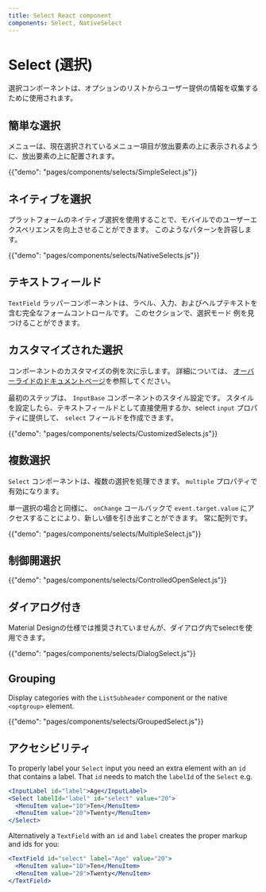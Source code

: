 ```yaml
---
title: Select React component
components: Select, NativeSelect
---
```


# Select (選択)

<p class="description">選択コンポーネントは、オプションのリストからユーザー提供の情報を収集するために使用されます。</p>

## 簡単な選択

メニューは、現在選択されているメニュー項目が放出要素の上に表示されるように、放出要素の上に配置されます。

{{"demo": "pages/components/selects/SimpleSelect.js"}}

## ネイティブを選択

プラットフォームのネイティブ選択を使用することで、モバイルでのユーザーエクスペリエンスを向上させることができます。 このようなパターンを許容します。

{{"demo": "pages/components/selects/NativeSelects.js"}}

## テキストフィールド

`TextField` ラッパーコンポーネントは、ラベル、入力、およびヘルプテキストを含む完全なフォームコントロールです。 このセクション</a>で、選択モード 例を見つけることができます。</p> 

## カスタマイズされた選択

コンポーネントのカスタマイズの例を次に示します。 詳細については、 [オーバーライドのドキュメントページ](/customization/components/)を参照してください。

最初のステップは、 `InputBase` コンポーネントのスタイル設定です。 スタイルを設定したら、テキストフィールドとして直接使用するか、select `input` プロパティに提供して、 `select` フィールドを作成できます。

{{"demo": "pages/components/selects/CustomizedSelects.js"}}

## 複数選択

`Select` コンポーネントは、複数の選択を処理できます。 `multiple` プロパティで有効になります。

単一選択の場合と同様に、 `onChange` コールバックで `event.target.value` にアクセスすることにより、新しい値を引き出すことができます。 常に配列です。

{{"demo": "pages/components/selects/MultipleSelect.js"}}

## 制御開選択

{{"demo": "pages/components/selects/ControlledOpenSelect.js"}}

## ダイアログ付き

Material Designの仕様では推奨されていませんが、ダイアログ内でselectを使用できます。

{{"demo": "pages/components/selects/DialogSelect.js"}}

## Grouping

Display categories with the `ListSubheader` component or the native `<optgroup>` element.

{{"demo": "pages/components/selects/GroupedSelect.js"}}

## アクセシビリティ

To properly label your `Select` input you need an extra element with an `id` that contains a label. That `id` needs to match the `labelId` of the `Select` e.g.

```jsx
<InputLabel id="label">Age</InputLabel>
<Select labelId="label" id="select" value="20">
  <MenuItem value="10">Ten</MenuItem>
  <MenuItem value="20">Twenty</MenuItem>
</Select>
```

Alternatively a `TextField` with an `id` and `label` creates the proper markup and ids for you:

```jsx
<TextField id="select" label="Age" value="20">
  <MenuItem value="10">Ten</MenuItem>
  <MenuItem value="20">Twenty</MenuItem>
</TextField>
```
